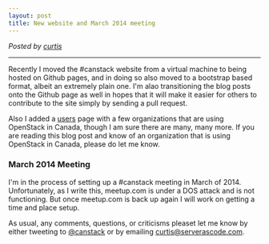 ```yaml
---
layout: post
title: New website and March 2014 meeting
---
```

*Posted by [curtis](http://serverascode.com)*

*****

Recently I moved the #canstack website from a virtual machine to being hosted on Github pages, and in doing so also moved to a bootstrap based format, albeit an extremely plain one. I'm alao transitioning the blog posts onto the Github page as well in hopes that it will make it easier for others to contribute to the site simply by sending a pull request.

Also I added a [users](http://canstack.ca/users) page with a few organizations that are using OpenStack in Canada, though I am sure there are many, many more. If you are reading this blog post and know of an organization that is using OpenStack in Canada, please do let me know.

### March 2014 Meeting

I'm in the process of setting up a #canstack meeting in March of 2014. Unfortunately, as I write this, meetup.com is under a DOS attack and is not functioning. But once meetup.com is back up again I will work on getting a time and place setup. 

As usual, any comments, questions, or criticisms pleaset let me know by either tweeting to [@canstack](https://twitter.com/canstack) or by emailing curtis@serverascode.com.